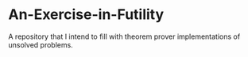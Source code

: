 # An-Exercise-in-Futility
A repository that I intend to fill with theorem prover implementations of unsolved problems.
